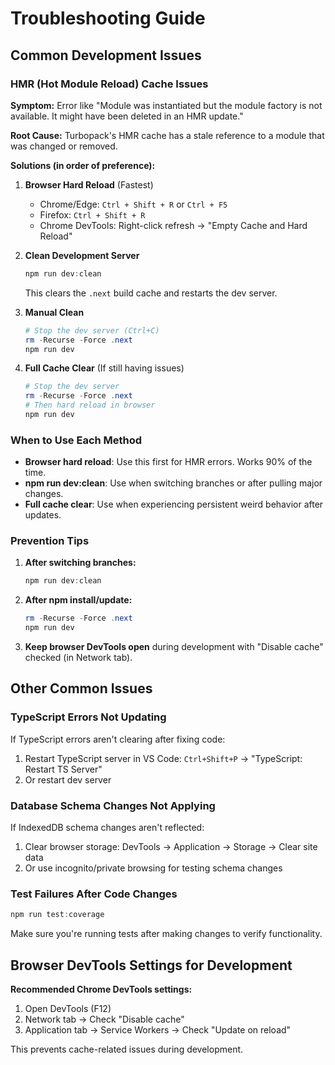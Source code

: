# Troubleshooting Guide

## Common Development Issues

### HMR (Hot Module Reload) Cache Issues

**Symptom:** Error like "Module was instantiated but the module factory is not available. It might have been deleted in an HMR update."

**Root Cause:** Turbopack's HMR cache has a stale reference to a module that was changed or removed.

**Solutions (in order of preference):**

1. **Browser Hard Reload** (Fastest)
   - Chrome/Edge: `Ctrl + Shift + R` or `Ctrl + F5`
   - Firefox: `Ctrl + Shift + R`
   - Chrome DevTools: Right-click refresh → "Empty Cache and Hard Reload"

2. **Clean Development Server**
   ```powershell
   npm run dev:clean
   ```
   This clears the `.next` build cache and restarts the dev server.

3. **Manual Clean**
   ```powershell
   # Stop the dev server (Ctrl+C)
   rm -Recurse -Force .next
   npm run dev
   ```

4. **Full Cache Clear** (If still having issues)
   ```powershell
   # Stop the dev server
   rm -Recurse -Force .next
   # Then hard reload in browser
   npm run dev
   ```

### When to Use Each Method

- **Browser hard reload**: Use this first for HMR errors. Works 90% of the time.
- **npm run dev:clean**: Use when switching branches or after pulling major changes.
- **Full cache clear**: Use when experiencing persistent weird behavior after updates.

### Prevention Tips

1. **After switching branches:**
   ```powershell
   npm run dev:clean
   ```

2. **After npm install/update:**
   ```powershell
   rm -Recurse -Force .next
   npm run dev
   ```

3. **Keep browser DevTools open** during development with "Disable cache" checked (in Network tab).

## Other Common Issues

### TypeScript Errors Not Updating

If TypeScript errors aren't clearing after fixing code:
1. Restart TypeScript server in VS Code: `Ctrl+Shift+P` → "TypeScript: Restart TS Server"
2. Or restart dev server

### Database Schema Changes Not Applying

If IndexedDB schema changes aren't reflected:
1. Clear browser storage: DevTools → Application → Storage → Clear site data
2. Or use incognito/private browsing for testing schema changes

### Test Failures After Code Changes

```powershell
npm run test:coverage
```
Make sure you're running tests after making changes to verify functionality.

## Browser DevTools Settings for Development

**Recommended Chrome DevTools settings:**
1. Open DevTools (F12)
2. Network tab → Check "Disable cache"
3. Application tab → Service Workers → Check "Update on reload"

This prevents cache-related issues during development.
